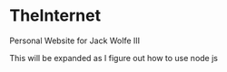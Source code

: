 # TheInternet
Personal Website for Jack Wolfe III

This will be expanded as I figure out how to use node js
